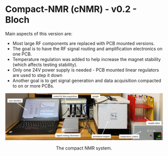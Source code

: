 # Compact-NMR (cNMR) - v0.2 - Bloch

Main aspects of this version are:
* Most large RF components are replaced with PCB mounted versions.
* The goal is to have the RF signal routing and amplification electronics on one PCB.
* Temperature regulation was added to help increase the magnet stability (which affects testing stability).
* Only one 24V power supply is needed - PCB mounted linear regulators are used to step it down
* Another goal is to get signal generation and data acquisition compacted to on or more PCBs. 
 
<p align="center">
<img src="../../media/NMR_system_v0.2.jpg" alt="drawing" width="600"/>
</p>
<p align="center">
The compact NMR system.
</p>

















